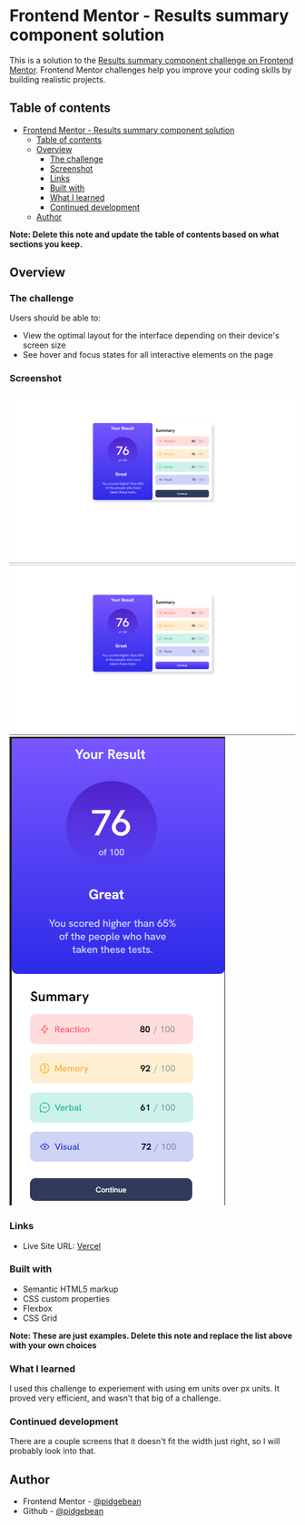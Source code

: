 # Frontend Mentor - Results summary component solution

This is a solution to the [Results summary component challenge on Frontend Mentor](https://www.frontendmentor.io/challenges/results-summary-component-CE_K6s0maV). Frontend Mentor challenges help you improve your coding skills by building realistic projects. 

## Table of contents

- [Frontend Mentor - Results summary component solution](#frontend-mentor---results-summary-component-solution)
  - [Table of contents](#table-of-contents)
  - [Overview](#overview)
    - [The challenge](#the-challenge)
    - [Screenshot](#screenshot)
    - [Links](#links)
    - [Built with](#built-with)
    - [What I learned](#what-i-learned)
    - [Continued development](#continued-development)
  - [Author](#author)

**Note: Delete this note and update the table of contents based on what sections you keep.**

## Overview

### The challenge

Users should be able to:

- View the optimal layout for the interface depending on their device's screen size
- See hover and focus states for all interactive elements on the page

### Screenshot

![desktop view](/finished/desktop_view.png)
![desktop active view](/finished/desktop_view_hover.png)
![mobile view](/finished/mobile_view.png)

### Links

- Live Site URL: [Vercel](https://results-summary-eight-gamma.vercel.app/)

### Built with

- Semantic HTML5 markup
- CSS custom properties
- Flexbox
- CSS Grid

**Note: These are just examples. Delete this note and replace the list above with your own choices**

### What I learned

I used this challenge to experiement with using em units over px units. It proved very efficient, and wasn't that big of a challenge.


### Continued development

There are a couple screens that it doesn't fit the width just right, so I will probably look into that.


## Author

- Frontend Mentor - [@pidgebean](https://www.frontendmentor.io/profile/pidgebean)
- Github - [@pidgebean](https://github.com/pidgebean)
